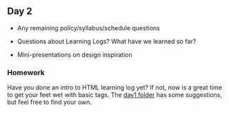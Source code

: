 ## Day 2

* Any remaining policy/syllabus/schedule questions

* Questions about Learning Logs? What have we learned so far?

* Mini-presentations on design inspiration

### Homework

Have you done an intro to HTML learning log yet? If not, now is a great time to get your feet wet with basic tags. The [day1 folder](https://github.com/IDMNYU/DM-UY-2193-A/tree/master/01_jan29_day1) has some suggestions, but feel free to find your own.